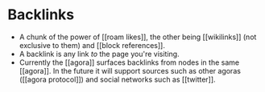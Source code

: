 # Backlinks

- A chunk of the power of [[roam likes]], the other being [[wikilinks]] (not exclusive to them) and [[block references]].
- A backlink is any link *to* the page you're visiting.
- Currently the [[agora]] surfaces backlinks from nodes in the same [[agora]]. In the future it will support sources such as other agoras ([[agora protocol]]) and social networks such as [[twitter]].


